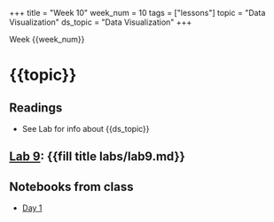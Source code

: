 +++
title = "Week 10"
week_num = 10
tags = ["lessons"]
topic = "Data Visualization"
ds_topic = "Data Visualization"
+++

Week {{week_num}}
# {{topic}}

## Readings
- See Lab for info about {{ds_topic}}

## [Lab 9](../../labs/lab9/): {{fill title labs/lab9.md}}

## Notebooks from class
- [Day 1](https://psuastro416.github.io/Spring2025/tutorials/week9/)

